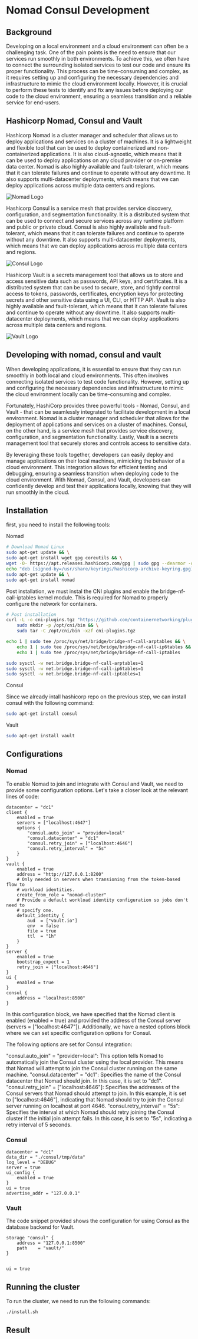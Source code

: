 # Nomad Consul Development

## Background

Developing on a local environment and a cloud environment can often be a challenging task. One of the pain points is the need to ensure that our services run smoothly in both environments. To achieve this, we often have to connect the surrounding isolated services to test our code and ensure its proper functionality. This process can be time-consuming and complex, as it requires setting up and configuring the necessary dependencies and infrastructure to mimic the cloud environment locally. However, it is crucial to perform these tests to identify and fix any issues before deploying our code to the cloud environment, ensuring a seamless transition and a reliable service for end-users.

## Hashicorp Nomad, Consul and Vault

Hashicorp Nomad is a cluster manager and scheduler that allows us to deploy applications and services on a cluster of machines. It is a lightweight and flexible tool that can be used to deploy containerized and non-containerized applications. It is also cloud-agnostic, which means that it can be used to deploy applications on any cloud provider or on-premise data center. Nomad is also highly available and fault-tolerant, which means that it can tolerate failures and continue to operate without any downtime. It also supports multi-datacenter deployments, which means that we can deploy applications across multiple data centers and regions.

<!-- insert nomad logo -->
![Nomad Logo](https://www.nomadproject.io/assets/images/logo_hashicorp_nomad_full_color-8c8e9d9e.png)



Hashicorp Consul is a service mesh that provides service discovery, configuration, and segmentation functionality. It is a distributed system that can be used to connect and secure services across any runtime platform and public or private cloud. Consul is also highly available and fault-tolerant, which means that it can tolerate failures and continue to operate without any downtime. It also supports multi-datacenter deployments, which means that we can deploy applications across multiple data centers and regions.

<!-- insert consul logo -->
![Consul Logo](https://www.consul.io/img/logo-2.png)

Hashicorp Vault is a secrets management tool that allows us to store and access sensitive data such as passwords, API keys, and certificates. It is a distributed system that can be used to secure, store, and tightly control access to tokens, passwords, certificates, encryption keys for protecting secrets and other sensitive data using a UI, CLI, or HTTP API. Vault is also highly available and fault-tolerant, which means that it can tolerate failures and continue to operate without any downtime. It also supports multi-datacenter deployments, which means that we can deploy applications across multiple data centers and regions.

<!-- insert vault logo -->
![Vault Logo](https://www.vaultproject.io/img/vault_logo_green.png)

## Developing with nomad, consul and vault

When developing applications, it is essential to ensure that they can run smoothly in both local and cloud environments. This often involves connecting isolated services to test code functionality. However, setting up and configuring the necessary dependencies and infrastructure to mimic the cloud environment locally can be time-consuming and complex.

Fortunately, HashiCorp provides three powerful tools - Nomad, Consul, and Vault - that can be seamlessly integrated to facilitate development in a local environment. Nomad is a cluster manager and scheduler that allows for the deployment of applications and services on a cluster of machines. Consul, on the other hand, is a service mesh that provides service discovery, configuration, and segmentation functionality. Lastly, Vault is a secrets management tool that securely stores and controls access to sensitive data.

By leveraging these tools together, developers can easily deploy and manage applications on their local machines, mimicking the behavior of a cloud environment. This integration allows for efficient testing and debugging, ensuring a seamless transition when deploying code to the cloud environment. With Nomad, Consul, and Vault, developers can confidently develop and test their applications locally, knowing that they will run smoothly in the cloud.

## Installation

first, you need to install the following tools:

Nomad

```bash
# Download Nomad Linux
sudo apt-get update && \
sudo apt-get install wget gpg coreutils && \
wget -O- https://apt.releases.hashicorp.com/gpg | sudo gpg --dearmor -o /usr/share/keyrings/hashicorp-archive-keyring.gpg && \
echo "deb [signed-by=/usr/share/keyrings/hashicorp-archive-keyring.gpg] https://apt.releases.hashicorp.com $(lsb_release -cs) main" | sudo tee /etc/apt/sources.list.d/hashicorp.list && \
sudo apt-get update && \
sudo apt-get install nomad
```

Post installation, we must instal the CNI plugins and enable the bridge-nf-call-iptables kernel module. This is required for Nomad to properly configure the network for containers.

```bash
# Post installation
curl -L -o cni-plugins.tgz "https://github.com/containernetworking/plugins/releases/download/v1.0.0/cni-plugins-linux-$( [ $(uname -m) = aarch64 ] && echo arm64 || echo amd64)"-v1.0.0.tgz && \
    sudo mkdir -p /opt/cni/bin && \
    sudo tar -C /opt/cni/bin -xzf cni-plugins.tgz

echo 1 | sudo tee /proc/sys/net/bridge/bridge-nf-call-arptables && \
    echo 1 | sudo tee /proc/sys/net/bridge/bridge-nf-call-ip6tables && \
    echo 1 | sudo tee /proc/sys/net/bridge/bridge-nf-call-iptables

sudo sysctl -w net.bridge.bridge-nf-call-arptables=1
sudo sysctl -w net.bridge.bridge-nf-call-ip6tables=1
sudo sysctl -w net.bridge.bridge-nf-call-iptables=1
```

Consul

Since we already intall hashicorp repo on the previous step, we can install consul with the following command:

```bash
sudo apt-get install consul
```

Vault

```bash
sudo apt-get install vault
```

## Configurations

### Nomad

To enable Nomad to join and integrate with Consul and Vault, we need to provide some configuration options. Let's take a closer look at the relevant lines of code:

```hcl
datacenter = "dc1"
client {
    enabled = true
    servers = ["localhost:4647"]
    options {
        "consul.auto_join" = "provider=local"
        "consul.datacenter" = "dc1"
        "consul.retry_join" = ["localhost:4646"]
        "consul.retry_interval" = "5s"
    }
}
vault {
    enabled = true
    address = "http://127.0.0.1:8200"
    # Only needed in servers when transioning from the token-based flow to
    # workload identities.
    create_from_role = "nomad-cluster"
    # Provide a default workload identity configuration so jobs don't need to
    # specify one.
    default_identity {
        aud  = ["vault.io"]
        env  = false
        file = true
        ttl  = "1h"
    }
}
server {
    enabled = true
    bootstrap_expect = 1
    retry_join = ["localhost:4646"]
}
ui {
    enabled = true
}
consul {
    address = "localhost:8500"
}
```

In this configuration block, we have specified that the Nomad client is enabled (enabled = true) and provided the address of the Consul server (servers = ["localhost:4647"]). Additionally, we have a nested options block where we can set specific configuration options for Consul.

The following options are set for Consul integration:

"consul.auto_join" = "provider=local": This option tells Nomad to automatically join the Consul cluster using the local provider. This means that Nomad will attempt to join the Consul cluster running on the same machine.
"consul.datacenter" = "dc1": Specifies the name of the Consul datacenter that Nomad should join. In this case, it is set to "dc1".
"consul.retry_join" = ["localhost:4646"]: Specifies the addresses of the Consul servers that Nomad should attempt to join. In this example, it is set to ["localhost:4646"], indicating that Nomad should try to join the Consul server running on localhost at port 4646.
"consul.retry_interval" = "5s": Specifies the interval at which Nomad should retry joining the Consul cluster if the initial join attempt fails. In this case, it is set to "5s", indicating a retry interval of 5 seconds.


### Consul

```hcl
datacenter = "dc1"
data_dir = "./consul/tmp/data"
log_level = "DEBUG"
server = true
ui_config {
    enabled = true
}
ui = true
advertise_addr = "127.0.0.1"
```

### Vault

The code snippet provided shows the configuration for using Consul as the database backend for Vault.

```hcl
storage "consul" {
    address = "127.0.0.1:8500"
    path    = "vault/"
}


ui = true
```

## Running the cluster

To run the cluster, we need to run the following commands:

```bash
./install.sh
```

## Result

